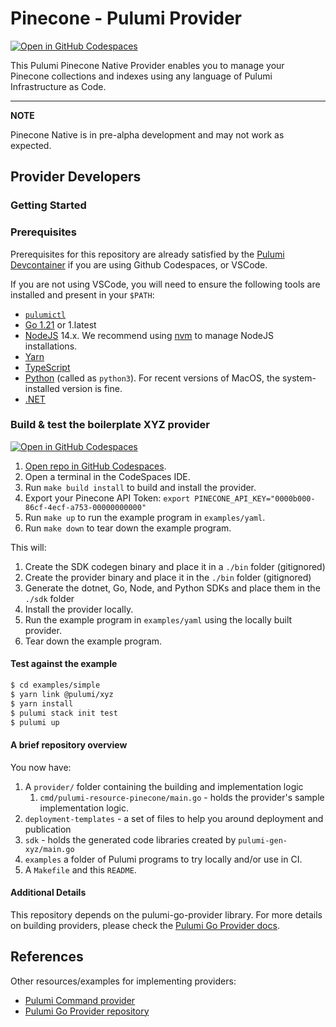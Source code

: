 # Pinecone - Pulumi Provider

[![Open in GitHub Codespaces](https://github.com/codespaces/badge.svg)](https://codespaces.new/usrbinkat/pulumi-pinecone-native)

This Pulumi Pinecone Native Provider enables you to manage your Pinecone collections and indexes using any language of Pulumi Infrastructure as Code.

---
**NOTE**

Pinecone Native is in pre-alpha development and may not work as expected.

## Provider Developers

### Getting Started

### Prerequisites

Prerequisites for this repository are already satisfied by the [Pulumi Devcontainer](https://github.com/pulumi/devcontainer) if you are using Github Codespaces, or VSCode.

If you are not using VSCode, you will need to ensure the following tools are installed and present in your `$PATH`:

* [`pulumictl`](https://github.com/pulumi/pulumictl#installation)
* [Go 1.21](https://golang.org/dl/) or 1.latest
* [NodeJS](https://nodejs.org/en/) 14.x.  We recommend using [nvm](https://github.com/nvm-sh/nvm) to manage NodeJS installations.
* [Yarn](https://yarnpkg.com/)
* [TypeScript](https://www.typescriptlang.org/)
* [Python](https://www.python.org/downloads/) (called as `python3`).  For recent versions of MacOS, the system-installed version is fine.
* [.NET](https://dotnet.microsoft.com/download)


### Build & test the boilerplate XYZ provider

[![Open in GitHub Codespaces](https://github.com/codespaces/badge.svg)](https://codespaces.new/usrbinkat/pulumi-pinecone-native)

1. [Open repo in GitHub Codespaces](https://codespaces.new/usrbinkat/pulumi-pinecone-native).
1. Open a terminal in the CodeSpaces IDE.
1. Run `make build install` to build and install the provider.
1. Export your Pinecone API Token: `export PINECONE_API_KEY="0000b000-86cf-4ecf-a753-00000000000"`
1. Run `make up` to run the example program in `examples/yaml`.
1. Run `make down` to tear down the example program.

This will:

1. Create the SDK codegen binary and place it in a `./bin` folder (gitignored)
2. Create the provider binary and place it in the `./bin` folder (gitignored)
3. Generate the dotnet, Go, Node, and Python SDKs and place them in the `./sdk` folder
4. Install the provider locally.
5. Run the example program in `examples/yaml` using the locally built provider.
6. Tear down the example program.

#### Test against the example

```bash
$ cd examples/simple
$ yarn link @pulumi/xyz
$ yarn install
$ pulumi stack init test
$ pulumi up
```

#### A brief repository overview

You now have:

1. A `provider/` folder containing the building and implementation logic
    1. `cmd/pulumi-resource-pinecone/main.go` - holds the provider's sample implementation logic.
2. `deployment-templates` - a set of files to help you around deployment and publication
3. `sdk` - holds the generated code libraries created by `pulumi-gen-xyz/main.go`
4. `examples` a folder of Pulumi programs to try locally and/or use in CI.
5. A `Makefile` and this `README`.

#### Additional Details

This repository depends on the pulumi-go-provider library. For more details on building providers, please check
the [Pulumi Go Provider docs](https://github.com/pulumi/pulumi-go-provider).

## References

Other resources/examples for implementing providers:
* [Pulumi Command provider](https://github.com/pulumi/pulumi-command/blob/master/provider/pkg/provider/provider.go)
* [Pulumi Go Provider repository](https://github.com/pulumi/pulumi-go-provider)
